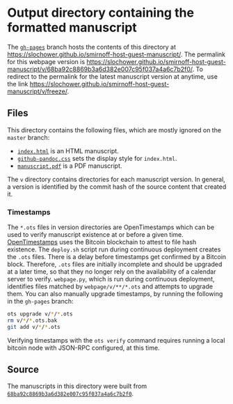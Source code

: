 # Output directory containing the formatted manuscript

The [`gh-pages`](https://github.com/slochower/smirnoff-host-guest-manuscript/tree/gh-pages) branch hosts the contents of this directory at https://slochower.github.io/smirnoff-host-guest-manuscript/.
The permalink for this webpage version is https://slochower.github.io/smirnoff-host-guest-manuscript/v/68ba92c8869b3a6d382e007c95f037a4a6c7b2f0/.
To redirect to the permalink for the latest manuscript version at anytime, use the link https://slochower.github.io/smirnoff-host-guest-manuscript/v/freeze/.

## Files

This directory contains the following files, which are mostly ignored on the `master` branch:

+ [`index.html`](index.html) is an HTML manuscript.
+ [`github-pandoc.css`](github-pandoc.css) sets the display style for `index.html`.
+ [`manuscript.pdf`](manuscript.pdf) is a PDF manuscript.

The `v` directory contains directories for each manuscript version.
In general, a version is identified by the commit hash of the source content that created it.

### Timestamps

The `*.ots` files in version directories are OpenTimestamps which can be used to verify manuscript existence at or before a given time.
[OpenTimestamps](https://opentimestamps.org/) uses the Bitcoin blockchain to attest to file hash existence.
The `deploy.sh` script run during continuous deployment creates the `.ots` files.
There is a delay before timestamps get confirmed by a Bitcoin block.
Therefore, `.ots` files are initially incomplete and should be upgraded at a later time, so that they no longer rely on the availability of a calendar server to verify.
`webpage.py`, which is run during continuous deployment, identifies files matched by `webpage/v/**/*.ots` and attempts to upgrade them.
You can also manually upgrade timestamps, by running the following in the `gh-pages` branch:

```sh
ots upgrade v/*/*.ots
rm v/*/*.ots.bak
git add v/*/*.ots
```

Verifying timestamps with the `ots verify` command requires running a local bitcoin node with JSON-RPC configured, at this time.

## Source

The manuscripts in this directory were built from
[`68ba92c8869b3a6d382e007c95f037a4a6c7b2f0`](https://github.com/slochower/smirnoff-host-guest-manuscript/commit/68ba92c8869b3a6d382e007c95f037a4a6c7b2f0).
